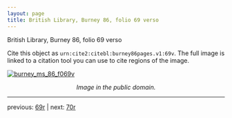 ```yaml
---
layout: page
title: British Library, Burney 86, folio 69 verso
---
```


British Library, Burney 86, folio 69 verso

Cite this object as `urn:cite2:citebl:burney86pages.v1:69v`.  The full image is linked to a citation tool you can use to cite regions of the image.

[![burney_ms_86_f069v](http://www.homermultitext.org/iipsrv?IIIF=/project/homer/pyramidal/deepzoom/citebl/burney86imgs/v1/burney_ms_86_f069v.tif/full/800,/0/default.jpg)](http://www.homermultitext.org/ict2/?urn=urn:cite2:citebl:burney86imgs.v1:burney_ms_86_f069v) 

<p style="text-align: center; font-style: italic;">Image in the public domain.</p>

---

previous: [69r](../69r/) | next: [70r](../70r/)